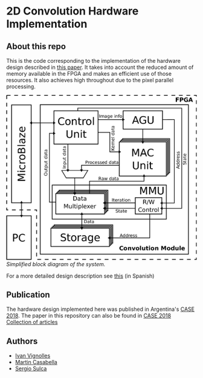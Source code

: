 # 2D Convolution Hardware Implementation

## About this repo

This is the code corresponding to the implementation of the hardware design described in [this paper](docs/PROJECT_DOC.pdf). It takes into account the reduced amount of memory available in the FPGA and makes an efficient use of those resources. It also achieves high throughout due to the pixel parallel processing.

![block-diagram](docs/schematics/general-blockdiagram.png)
*Simplified block diagram of the system.*

For a more detailed design description see [this](docs/pps.pdf) (in Spanish)

## Publication

The hardware design implemented here was published in Argentina's [CASE 2018](http://www.sase.com.ar/case18/ ). The paper in this repository can also be found in [CASE 2018 Collection of articles](https://drive.google.com/open?id=1S-FkYjGBd9Eb7F1Bqjfnxd7x4aNYDP6O)

## Authors

- [Ivan Vignolles](https://github.com/martincasabella)
- [Martin Casabella](https://github.com/martincasabella)
- [Sergio Sulca](https://github.com/ser0090)
